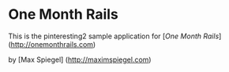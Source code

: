# One Month Rails

This is the pinteresting2 sample application for [*One Month Rails*] (http://onemonthrails.com)

by [Max Spiegel] (http://maximspiegel.com)